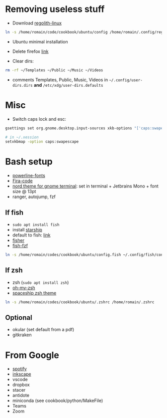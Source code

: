 # Removing useless stuff

- Download [regolith-linux](https://regolith-linux.org/)

```bash
ln -s /home/romain/code/cookbook/ubuntu/config /home/romain/.config/regolith/i3/config
```

- Ubuntu minimal installation

- Delete firefox [link](https://askubuntu.com/questions/16758/removing-firefox-in-ubuntu-with-all-add-ons-like-it-never-existed)

- Clear dirs:

```bash
rm -rf ~/Templates ~/Public ~/Music ~/Videos
```

- comments Templates, Public, Music, Videos in `~/.config/user-dirs.dirs` **and** `/etc/xdg/user-dirs.defaults`

# Misc

- Switch caps lock and esc:

```bash
gsettings set org.gnome.desktop.input-sources xkb-options "['caps:swapescape']"
```

```bash
# in ~/.xession
setxkbmap -option caps:swapescape
```

# Bash setup

- [powerline-fonts](https://github.com/powerline/fonts)
- [Fira-code](https://github.com/tonsky/FiraCode/wiki/Linux-instructions#installing-with-a-package-manager)
- [nord theme for gnome terminal](https://github.com/arcticicestudio/nord-gnome-terminal): set in terminal + Jetbrains Mono + font size @ 13pt
- ranger, autojump, fzf

## If fish

- `sudo apt install fish`
- install [starship](https://github.com/starship/starship)
- default to fish: [link](https://fishshell.com/docs/current/tutorial.html#switching-to-fish)
- [fisher](https://github.com/jorgebucaran/fisher)
- [fish-fzf](https://github.com/PatrickF1/fzf.fish)

```bash
ln -s /home/romain/codes/cookbook/ubuntu/config.fish ~/.config/fish/config.fish
```

## If zsh

- zsh (`sudo apt install zsh`)
- [oh-my-zsh](https://github.com/ohmyzsh/ohmyzsh)
- [spaceship zsh theme](https://github.com/denysdovhan/spaceship-prompt)

```bash
ln -s /home/romain/codes/cookbook/ubuntu/.zshrc /home/romain/.zshrc
```

## Optional

- okular (set default from a pdf)
- gitkraken

# From Google

- [spotify](https://www.spotify.com/ca-en/download/linux/)
- [inkscape](https://inkscape.org/)
- vscode
- dropbox
- stacer
- antidote
- miniconda (see cookbook/python/MakeFile)
- Teams
- Zoom

